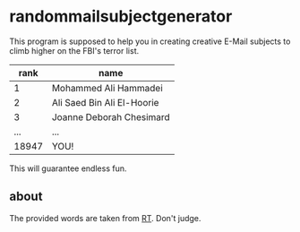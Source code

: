 # randommailsubjectgenerator
This program is supposed to help you in creating creative E-Mail subjects to climb higher on the FBI's terror list.

| rank | name |
| ---- | ---- |
| 1 | Mohammed Ali Hammadei |
| 2 | Ali Saed Bin Ali El-Hoorie |
| 3 | Joanne Deborah Chesimard |
| ... | ... |
| 18947 | YOU! |

This will guarantee endless fun.

## about
The provided words are taken from [RT](http://rt.com/usa/dhs-list-suspicious-words-302/). Don't judge.
